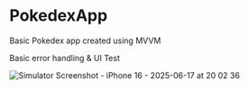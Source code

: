 # PokedexApp


Basic Pokedex app created using MVVM

Basic error handling & UI Test 

![Simulator Screenshot - iPhone 16 - 2025-06-17 at 20 02 36](https://github.com/user-attachments/assets/7e91d5a0-5311-4bbd-a4a2-e68f9b12897c)

